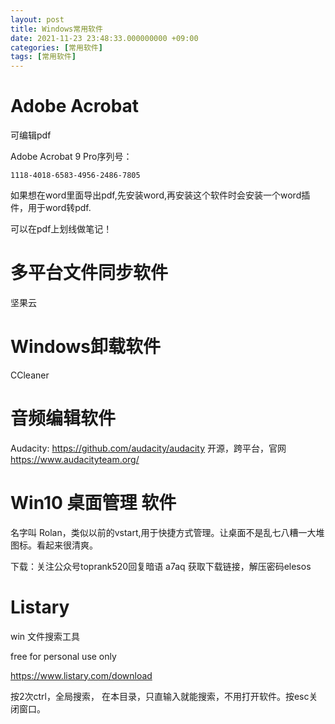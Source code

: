 ```yaml
---
layout: post
title: Windows常用软件
date: 2021-11-23 23:48:33.000000000 +09:00
categories: [常用软件]
tags: [常用软件]
---
```

# Adobe Acrobat

可编辑pdf

Adobe Acrobat 9 Pro序列号：

```
1118-4018-6583-4956-2486-7805
```

如果想在word里面导出pdf,先安装word,再安装这个软件时会安装一个word插件，用于word转pdf.

可以在pdf上划线做笔记！



# 多平台文件同步软件

坚果云

# Windows卸载软件

CCleaner

# 音频编辑软件

Audacity: https://github.com/audacity/audacity 开源，跨平台，官网 https://www.audacityteam.org/

# Win10 桌面管理 软件

名字叫 Rolan，类似以前的vstart,用于快捷方式管理。让桌面不是乱七八糟一大堆图标。看起来很清爽。

下载：关注公众号toprank520回复暗语 a7aq 获取下载链接，解压密码elesos

# Listary

win 文件搜索工具

free for personal use only

https://www.listary.com/download

按2次ctrl，全局搜索， 在本目录，只直输入就能搜索，不用打开软件。按esc关闭窗口。
